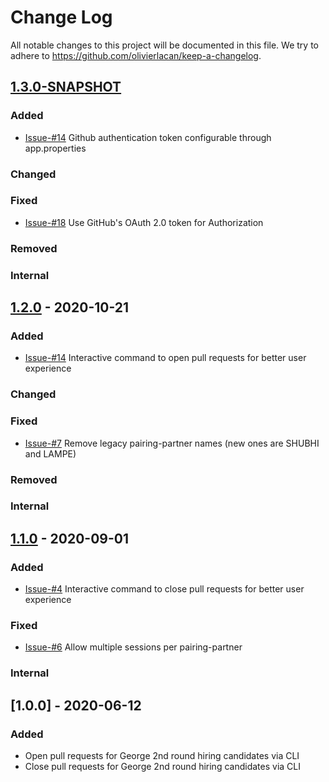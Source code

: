 # Change Log
All notable changes to this project will be documented in this file. We try to 
adhere to https://github.com/olivierlacan/keep-a-changelog.

## [1.3.0-SNAPSHOT] 

### Added
- [Issue-#14] Github authentication token configurable through app.properties

### Changed

### Fixed
- [Issue-#18] Use GitHub's OAuth 2.0 token for Authorization

### Removed

### Internal

## [1.2.0] - 2020-10-21

### Added
- [Issue-#14] Interactive command to open pull requests for better user experience

### Changed

### Fixed
- [Issue-#7] Remove legacy pairing-partner names (new ones are SHUBHI and LAMPE)

### Removed

### Internal

## [1.1.0] - 2020-09-01

### Added
- [Issue-#4] Interactive command to close pull requests for better user experience

### Fixed
- [Issue-#6] Allow multiple sessions per pairing-partner

### Internal

## [1.0.0] - 2020-06-12

### Added
- Open pull requests for George 2nd round hiring candidates via CLI
- Close pull requests for George 2nd round hiring candidates via CLI

[1.3.0-SNAPSHOT]: https://github.beeone.at/George/georgebackend/compare/release-1.2.0...master
[1.2.0]: https://github.beeone.at/George/georgebackend/compare/release-1.1.0...release-1.2.0
[1.1.0]: https://github.beeone.at/George/georgebackend/compare/release-1.0.0...release-1.1.0
[Issue-#4]: https://github.com/ClausPolanka/github-pr-factory/issues/4
[Issue-#6]: https://github.com/ClausPolanka/github-pr-factory/issues/6
[Issue-#7]: https://github.com/ClausPolanka/github-pr-factory/issues/7
[Issue-#14]: https://github.com/ClausPolanka/github-pr-factory/issues/14
[Issue-#18]: https://github.com/ClausPolanka/github-pr-factory/issues/18
